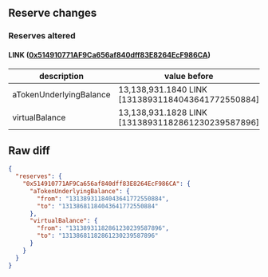 ## Reserve changes

### Reserves altered

#### LINK ([0x514910771AF9Ca656af840dff83E8264EcF986CA](https://etherscan.io/address/0x514910771AF9Ca656af840dff83E8264EcF986CA))

| description | value before | value after |
| --- | --- | --- |
| aTokenUnderlyingBalance | 13,138,931.1840 LINK [13138931184043641772550884] | 13,138,681.1840 LINK [13138681184043641772550884] |
| virtualBalance | 13,138,931.1828 LINK [13138931182861230239587896] | 13,138,681.1828 LINK [13138681182861230239587896] |


## Raw diff

```json
{
  "reserves": {
    "0x514910771AF9Ca656af840dff83E8264EcF986CA": {
      "aTokenUnderlyingBalance": {
        "from": "13138931184043641772550884",
        "to": "13138681184043641772550884"
      },
      "virtualBalance": {
        "from": "13138931182861230239587896",
        "to": "13138681182861230239587896"
      }
    }
  }
}
```